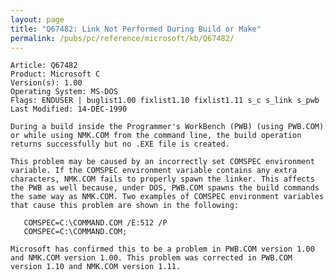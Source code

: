 ```yaml
---
layout: page
title: "Q67482: Link Not Performed During Build or Make"
permalink: /pubs/pc/reference/microsoft/kb/Q67482/
---
```


	Article: Q67482
	Product: Microsoft C
	Version(s): 1.00
	Operating System: MS-DOS
	Flags: ENDUSER | buglist1.00 fixlist1.10 fixlist1.11 s_c s_link s_pwb
	Last Modified: 14-DEC-1990
	
	During a build inside the Programmer's WorkBench (PWB) (using PWB.COM)
	or while using NMK.COM from the command line, the build operation
	returns successfully but no .EXE file is created.
	
	This problem may be caused by an incorrectly set COMSPEC environment
	variable. If the COMSPEC environment variable contains any extra
	characters, NMK.COM fails to properly spawn the linker. This affects
	the PWB as well because, under DOS, PWB.COM spawns the build commands
	the same way as NMK.COM. Two examples of COMSPEC environment variables
	that cause this problem are shown in the following:
	
	   COMSPEC=C:\COMMAND.COM /E:512 /P
	   COMSPEC=C:\COMMAND.COM;
	
	Microsoft has confirmed this to be a problem in PWB.COM version 1.00
	and NMK.COM version 1.00. This problem was corrected in PWB.COM
	version 1.10 and NMK.COM version 1.11.
